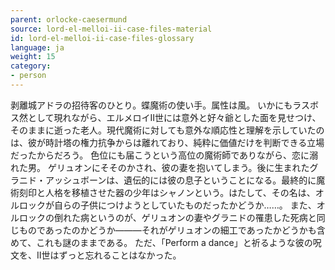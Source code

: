 ```yaml
---
parent: orlocke-caesermund
source: lord-el-melloi-ii-case-files-material
id: lord-el-melloi-ii-case-files-glossary
language: ja
weight: 15
category:
- person
---
```


剥離城アドラの招待客のひとり。蝶魔術の使い手。属性は風。
いかにもラスボス然として現れながら、エルメロイII世には意外と好々爺とした面を見せつけ、そのままに逝った老人。現代魔術に対しても意外な順応性と理解を示していたのは、彼が時計塔の権力抗争からは離れており、純粋に価値だけを判断できる立場だったからだろう。
色位にも届こうという高位の魔術師でありながら、恋に溺れた男。
ゲリュオンにそそのかされ、彼の妻を抱いてしまう。後に生まれたグラニド・アッシュボーンは、遺伝的には彼の息子ということになる。最終的に魔術刻印と人格を移植させた器の少年はシャノンという。はたして、その名は、オルロックが自らの子供につけようとしていたものだったかどうか……。
また、オルロックの倒れた病というのが、ゲリュオンの妻やグラニドの罹患した死病と同じものであったのかどうか―――それがゲリュオンの細工であったかどうかも含めて、これも謎のままである。
ただ、「Perform a dance」と祈るような彼の呪文を、II世はずっと忘れることはなかった。
